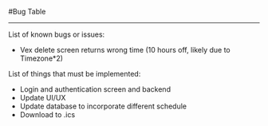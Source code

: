 #Bug Table
_____________________________________________
List of known bugs or issues:
- Vex delete screen returns wrong time (10 hours off, likely due to Timezone*2)


List of things that must be implemented:
- Login and authentication screen and backend
- Update UI/UX
- Update database to incorporate different schedule
- Download to .ics